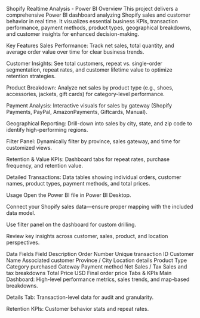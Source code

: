 Shopify Realtime Analysis - Power BI
Overview
This project delivers a comprehensive Power BI dashboard analyzing Shopify sales and customer behavior in real time. It visualizes essential business KPIs, transaction performance, payment methods, product types, geographical breakdowns, and customer insights for enhanced decision-making.

Key Features
Sales Performance: Track net sales, total quantity, and average order value over time for clear business trends.

Customer Insights: See total customers, repeat vs. single-order segmentation, repeat rates, and customer lifetime value to optimize retention strategies.

Product Breakdown: Analyze net sales by product type (e.g., shoes, accessories, jackets, gift cards) for category-level performance.

Payment Analysis: Interactive visuals for sales by gateway (Shopify Payments, PayPal, AmazonPayments, Giftcards, Manual).

Geographical Reporting: Drill-down into sales by city, state, and zip code to identify high-performing regions.

Filter Panel: Dynamically filter by province, sales gateway, and time for customized views.

Retention & Value KPIs: Dashboard tabs for repeat rates, purchase frequency, and retention value.

Detailed Transactions: Data tables showing individual orders, customer names, product types, payment methods, and total prices.

Usage
Open the Power BI file in Power BI Desktop.

Connect your Shopify sales data—ensure proper mapping with the included data model.

Use filter panel on the dashboard for custom drilling.

Review key insights across customer, sales, product, and location perspectives.

Data Fields
Field	Description
Order Number	Unique transaction ID
Customer Name	Associated customer
Province / City	Location details
Product Type	Category purchased
Gateway	Payment method
Net Sales / Tax	Sales and tax breakdowns
Total Price USD	Final order price
Tabs & KPIs
Main Dashboard: High-level performance metrics, sales trends, and map-based breakdowns.

Details Tab: Transaction-level data for audit and granularity.

Retention KPIs: Customer behavior stats and repeat rates.

